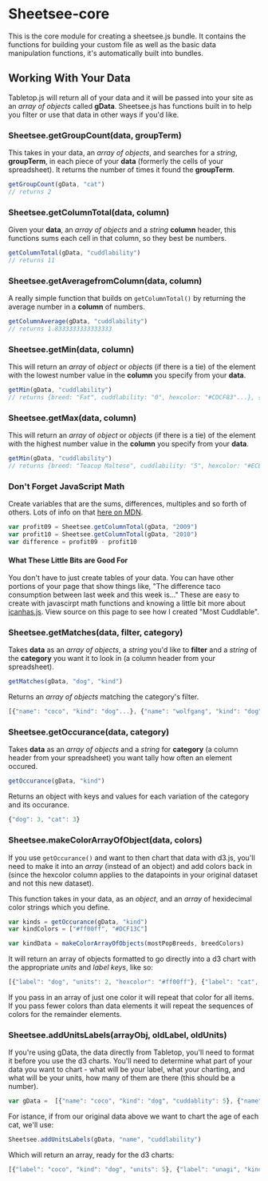 # Sheetsee-core

This is the core module for creating a sheetsee.js bundle. It contains the functions for building your custom file as well as the basic data manipulation functions, it's automatically built into bundles. 

## Working With Your Data

Tabletop.js will return all of your data and it will be passed into your site as an _array of objects_ called **gData**. Sheetsee.js has functions built in to help you filter or use that data in other ways if you'd like.

### Sheetsee.getGroupCount(data, groupTerm)

This takes in your data, an _array of objects_, and searches for a _string_, **groupTerm**, in each piece of your **data** (formerly the cells of your spreadsheet). It returns the number of times it found the **groupTerm**.

```javascript
getGroupCount(gData, "cat")
// returns 2
```

### Sheetsee.getColumnTotal(data, column)

Given your **data**, an _array of objects_ and a _string_ **column** header, this functions sums each cell in that column, so they best be numbers.

```javascript
getColumnTotal(gData, "cuddlability")
// returns 11
```

### Sheetsee.getAveragefromColumn(data, column)

A really simple function that builds on `getColumnTotal()` by returning the average number in a **column** of numbers.

```javascript
getColumnAverage(gData, "cuddlability")
// returns 1.8333333333333333
```

### Sheetsee.getMin(data, column)

This will return an _array_ of _object_ or _objects_ (if there is a tie) of the element with the lowest number value in the **column** you specify from your **data**.

```javascript
getMin(gData, "cuddlability")
// returns {breed: "Fat", cuddlability: "0", hexcolor: "#CDCF83"...}, {breed: "Grey", cuddlability: "0", hexcolor: "#9C9B9A"...}, {breed: "Creepy", cuddlability: "0", hexcolor: "#918376"...}
```

### Sheetsee.getMax(data, column)

This will return an _array_ of _object_ or _objects_ (if there is a tie) of the element with the highest number value in the **column** you specify from your **data**.

```javascript
getMin(gData, "cuddlability")
// returns {breed: "Teacup Maltese", cuddlability: "5", hexcolor: "#ECECEC", kind: "Dog", lat: "37.74832", long: "-122.402158", name: "Coco"...}
```

### Don't Forget JavaScript Math

Create variables that are the sums, differences, multiples and so forth of others. Lots of info on that [here on MDN](https://developer.mozilla.org/en-US/docs/JavaScript/Reference/Global_Objects/Math).

```javascript
var profit09 = Sheetsee.getColumnTotal(gData, "2009")
var profit10 = Sheetsee.getColumnTotal(gData, "2010")
var difference = profit09 - profit10
```

#### What These Little Bits are Good For

You don't have to just create tables of your data. You can have other portions of your page that show things like, "The difference taco consumption between last week and this week is..." These are easy to create with javascirpt math functions and knowing a little bit more about [icanhas.js](http://icanhazjs.com/). View source on this page to see how I created "Most Cuddlable".

### Sheetsee.getMatches(data, filter, category)

Takes **data** as an _array of objects_, a _string_ you'd like to **filter** and a _string_ of the **category** you want it to look in (a column header from your spreadsheet).

```javascript
getMatches(gData, "dog", "kind")
```

Returns an _array of objects_ matching the category's filter.

```javascript
[{"name": "coco", "kind": "dog"...}, {"name": "wolfgang", "kind": "dog"...},{"name": "cooc", "kind": "dog"...} ]
```

### Sheetsee.getOccurance(data, category)

Takes **data** as an _array of objects_ and a _string_ for **category** (a column header from your spreadsheet) you want tally how often an element occured.

```javascript
getOccurance(gData, "kind")
```

Returns an object with keys and values for each variation of the category and its occurance.

```javascript
{"dog": 3, "cat": 3}
```

### Sheetsee.makeColorArrayOfObject(data, colors)

If you use `getOccurance()` and want to then chart that data with d3.js, you'll need to make it into an _array_ (instead of an object) and add colors back in (since the hexcolor column applies to the datapoints in your original dataset and not this new dataset).

This function takes in your data, as an _object_, and an _array_ of hexidecimal color strings which you define.

```javascript
var kinds = getOccurance(gData, "kind")
var kindColors = ["#ff00ff", "#DCF13C"]

var kindData = makeColorArrayOfObjects(mostPopBreeds, breedColors)
```

It will return an array of objects formatted to go directly into a d3 chart with the appropriate _units_ and _label keys_, like so:

```javascript
[{"label": "dog", "units": 2, "hexcolor": "#ff00ff"}, {"label": "cat", "units": 3, "hexcolor": "#DCF13C"}]
```

If you pass in an array of just one color it will repeat that color for all items. If you pass fewer colors than data elements it will repeat the sequences of colors for the remainder elements.

### Sheetsee.addUnitsLabels(arrayObj, oldLabel, oldUnits)

If you're using gData, the data directly from Tabletop, you'll need to format it before you use the d3 charts. You'll need to determine what part of your data you want to chart - what will be your label, what your charting, and what will be your units, how many of them are there (this should be a number).

```javascript
var gData =  [{"name": "coco", "kind": "dog", "cuddablity": 5}, {"name": "unagi", "kind": "cat", "cuddlability": 0}]
```

For istance, if from our original data above we want to chart the age of each cat, we'll use:

```javascript
Sheetsee.addUnitsLabels(gData, "name", "cuddlability")
```

Which will return an array, ready for the d3 charts:

```javascript
[{"label": "coco", "kind": "dog", "units": 5}, {"label": "unagi", "kind": "cat", "units": 0}]
```